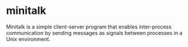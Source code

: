 # minitalk
Minitalk is a simple client-server program that enables inter-process communication by sending messages as signals between processes in a Unix environment.

